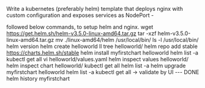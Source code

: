 Write a kubernetes (preferably helm) template that deploys nginx 
with custom configuration and exposes services as NodePort -

followed below commands, to setup helm and nginx.
wget https://get.helm.sh/helm-v3.5.0-linux-amd64.tar.gz
tar -xzf helm-v3.5.0-linux-amd64.tar.gz
mv ./linux-amd64/helm /usr/local/bin/
ls -l /usr/local/bin/
helm version
helm create helloworld
ll
tree helloworld/
helm repo add stable https://charts.helm.sh/stable
helm install myfirstchart helloworld
helm list -a
kubectl get all
vi helloworld/values.yaml
helm inspect values helloworld/
helm inspect chart helloworld/
kubectl get all
helm list -a
helm upgrade myfirstchart helloworld
helm list -a
kubectl get all
-> validate by UI --- DONE
helm history myfirstchart
